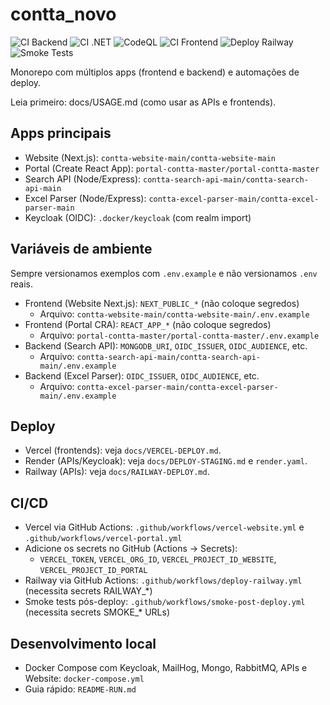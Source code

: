 # contta_novo

![CI Backend](https://github.com/amplabusiness/contta_novo/actions/workflows/ci-backend.yml/badge.svg)
![CI .NET](https://github.com/amplabusiness/contta_novo/actions/workflows/ci-dotnet.yml/badge.svg)
![CodeQL](https://github.com/amplabusiness/contta_novo/actions/workflows/codeql.yml/badge.svg)
![CI Frontend](https://github.com/amplabusiness/contta_novo/actions/workflows/ci-frontend.yml/badge.svg)
![Deploy Railway](https://github.com/amplabusiness/contta_novo/actions/workflows/deploy-railway.yml/badge.svg)
![Smoke Tests](https://github.com/amplabusiness/contta_novo/actions/workflows/smoke-post-deploy.yml/badge.svg)

Monorepo com múltiplos apps (frontend e backend) e automações de deploy.

Leia primeiro: docs/USAGE.md (como usar as APIs e frontends).

## Apps principais
- Website (Next.js): `contta-website-main/contta-website-main`
- Portal (Create React App): `portal-contta-master/portal-contta-master`
- Search API (Node/Express): `contta-search-api-main/contta-search-api-main`
- Excel Parser (Node/Express): `contta-excel-parser-main/contta-excel-parser-main`
- Keycloak (OIDC): `.docker/keycloak` (com realm import)

## Variáveis de ambiente
Sempre versionamos exemplos com `.env.example` e não versionamos `.env` reais.

- Frontend (Website Next.js): `NEXT_PUBLIC_*` (não coloque segredos)
  - Arquivo: `contta-website-main/contta-website-main/.env.example`
- Frontend (Portal CRA): `REACT_APP_*` (não coloque segredos)
  - Arquivo: `portal-contta-master/portal-contta-master/.env.example`
- Backend (Search API): `MONGODB_URI`, `OIDC_ISSUER`, `OIDC_AUDIENCE`, etc.
  - Arquivo: `contta-search-api-main/contta-search-api-main/.env.example`
- Backend (Excel Parser): `OIDC_ISSUER`, `OIDC_AUDIENCE`, etc.
  - Arquivo: `contta-excel-parser-main/contta-excel-parser-main/.env.example`

## Deploy
- Vercel (frontends): veja `docs/VERCEL-DEPLOY.md`.
- Render (APIs/Keycloak): veja `docs/DEPLOY-STAGING.md` e `render.yaml`.
 - Railway (APIs): veja `docs/RAILWAY-DEPLOY.md`.

## CI/CD
- Vercel via GitHub Actions: `.github/workflows/vercel-website.yml` e `.github/workflows/vercel-portal.yml`
- Adicione os secrets no GitHub (Actions → Secrets):
  - `VERCEL_TOKEN`, `VERCEL_ORG_ID`, `VERCEL_PROJECT_ID_WEBSITE`, `VERCEL_PROJECT_ID_PORTAL`
 - Railway via GitHub Actions: `.github/workflows/deploy-railway.yml` (necessita secrets RAILWAY_*)
 - Smoke tests pós-deploy: `.github/workflows/smoke-post-deploy.yml` (necessita secrets SMOKE_* URLs)

## Desenvolvimento local
- Docker Compose com Keycloak, MailHog, Mongo, RabbitMQ, APIs e Website: `docker-compose.yml`
- Guia rápido: `README-RUN.md`
